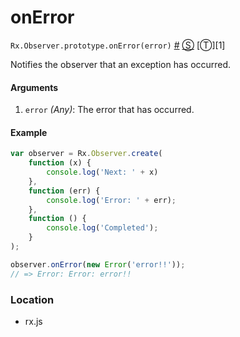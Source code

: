 # onError

`Rx.Observer.prototype.onError(error)`
<a href="#rxobserverprototypeonerrorerror">#</a> [&#x24C8;](https://github.com/Reactive-Extensions/RxJS/blob/master/rx.js#L2862-L2872 "View in source") [&#x24C9;][1]

Notifies the observer that an exception has occurred.

#### Arguments
1. `error` *(Any)*: The error that has occurred. 

#### Example
```js
var observer = Rx.Observer.create(
    function (x) {
        console.log('Next: ' + x)
    },
    function (err) {
        console.log('Error: ' + err);
    },
    function () {
        console.log('Completed');
    }
);

observer.onError(new Error('error!!'));
// => Error: Error: error!!
```

### Location

- rx.js